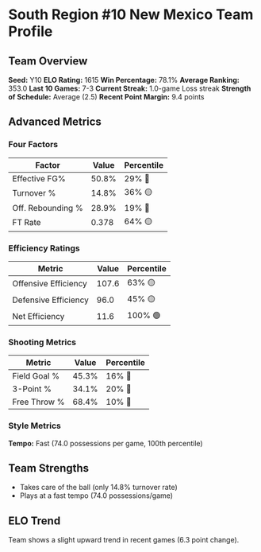 # South Region #10 New Mexico Team Profile
## Team Overview
**Seed:** Y10
**ELO Rating:** 1615
**Win Percentage:** 78.1%
**Average Ranking:** 353.0
**Last 10 Games:** 7-3
**Current Streak:** 1.0-game Loss streak
**Strength of Schedule:** Average (2.5)
**Recent Point Margin:** 9.4 points

## Advanced Metrics
### Four Factors
| Factor | Value | Percentile |
|--------|-------|------------|
| Effective FG% | 50.8% | 29% 🔴 |
| Turnover % | 14.8% | 36% 🟡 |
| Off. Rebounding % | 28.9% | 19% 🔴 |
| FT Rate | 0.378 | 64% 🟡 |

### Efficiency Ratings
| Metric | Value | Percentile |
|--------|-------|------------|
| Offensive Efficiency | 107.6 | 63% 🟡 |
| Defensive Efficiency | 96.0 | 45% 🟡 |
| Net Efficiency | 11.6 | 100% 🟢 |

### Shooting Metrics
| Metric | Value | Percentile |
|--------|-------|------------|
| Field Goal % | 45.3% | 16% 🔴 |
| 3-Point % | 34.1% | 20% 🔴 |
| Free Throw % | 68.4% | 10% 🔴 |

### Style Metrics
**Tempo:** Fast (74.0 possessions per game, 100th percentile)

## Team Strengths
* Takes care of the ball (only 14.8% turnover rate)
* Plays at a fast tempo (74.0 possessions/game)

## ELO Trend
Team shows a slight upward trend in recent games (6.3 point change).

